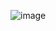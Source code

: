 ![image](https://github.com/omal-harsha/firebaseAuth/assets/69068196/81453f44-ac02-411a-bfa5-3e81430650ae)
